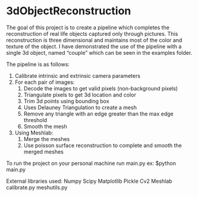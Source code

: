 # 3dObjectReconstruction
The goal of this project is to create a pipeline which completes the reconstruction of real life objects captured only through pictures. This reconstruction is three dimensional and maintains most of the color and texture of the object. I have demonstrated the use of the pipeline with a single 3d object, named “couple” which can be seen in the examples folder.

The pipeline is as follows:


1. Calibrate intrinsic and extrinsic camera parameters
1. For each pair of images:
    1. Decode the images to get valid pixels (non-background pixels)
    1. Triangulate pixels to get 3d location and color
    1. Trim 3d points using bounding box
    1. Uses Delauney Triangulation to create a mesh
    1. Remove any triangle with an edge greater than the max edge threshold
    1. Smooth the mesh
1. Using Meshlab:
    1. Merge the meshes
    1. Use poisson surface reconstruction to complete and smooth the merged meshes

To run the project on your personal machine run main.py
ex: $python main.py

External libraries used:
Numpy
Scipy
Matplotlib
Pickle
Cv2
Meshlab
calibrate.py
meshutils.py

